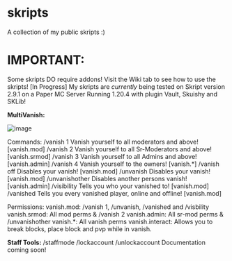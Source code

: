 # skripts
A collection of my public skripts :)
# IMPORTANT:
Some skripts DO require addons!
Visit the Wiki tab to see how to use the skripts! [In Progress]
My skripts are *currently* being tested on Skript version 2.9.1 on a Paper MC Server Running 1.20.4 with plugin Vault, Skuishy and SKLib! 

**MultiVanish:**

![image](https://github.com/user-attachments/assets/fc7b910f-b24b-4cb7-ae1d-886fc9d8baaa)

Commands:
/vanish 1
Vanish yourself to all moderators and above! [vanish.mod]
/vanish 2
Vanish yourself to all Sr-Moderators and above! [vanish.srmod]
/vanish 3
Vanish yourself to all Admins and above! [vanish.admin]
/vanish 4
Vanish yourself to the owners! [vanish.*]
/vanish off
Disables your vanish! [vanish.mod]
/unvanish
Disables your vanish! [vanish.mod]
/unvanishother <player>
Disables another persons vanish! [vanish.admin]
/visibility
Tells you who your vanished to! [vanish.mod]
/vanished
Tells you every vanished player, online and offline! [vanish.mod]

Permissions:
vanish.mod: /vanish 1, /unvanish, /vanished and /visbility
vanish.srmod: All mod perms & /vanish 2
vanish.admin: All sr-mod perms & /unvanishother
vanish.*: All vanish perms
vanish.interact: Allows you to break blocks, place block and pvp while in vanish. 


**Staff Tools:**
/staffmode
/lockaccount <player>
/unlockaccount <player>
Documentation coming soon!
